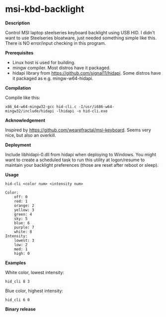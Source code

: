 msi-kbd-backlight
=================

**Description**

Control MSI laptop steelseries keyboard backlight using USB HID. I didn't want to use Steelseries bloatware, just needed something simple like this. There is NO error/input checking in this program.

**Prerequisites**

- Linux host is used for building.
- mingw compiler. Most distros have it packaged.
- hidapi library from https://github.com/signal11/hidapi. Some distros have it packaged as e.g. mingw-w64-hidapi.

**Compilation**

Compile like this:

    x86_64-w64-mingw32-gcc hid-cli.c -I/usr/i686-w64-mingw32/include/hidapi -lhidapi -o hid-cli.exe

**Acknowledgement**

Inspired by https://github.com/wearefractal/msi-keyboard. Seems very nice, but also an overkill.

**Deployment**

Include libhidapi-0.dll from hidapi when deploying to Windows. You might want to create a scheduled task to run this utility at logon/resume to maintain your backlight preferences (those are reset after reboot or sleep).

**Usage**

    hid-cli <color num> <intensity num>
    
    Color:
	    off: 0
	    red: 1
	    orange: 2
	    yellow: 3
	    green: 4
	    sky: 5
	    blue: 6
	    purple: 7
	    white: 8
    Intensity:
	    lowest: 3
	    low: 2
	    med: 1
	    high: 0

**Examples**

White color, lowest intensity:
    
    hid_cli 8 3

Blue color, highest intensity:

    hid_cli 6 0

**Binary release**

